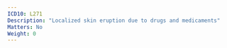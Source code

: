 ```yaml
---
ICD10: L271
Description: "Localized skin eruption due to drugs and medicaments"
Matters: No
Weight: 0
---
```

